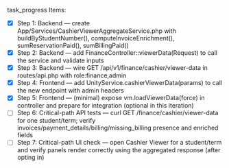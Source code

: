 task_progress Items:
- [x] Step 1: Backend — create App/Services/CashierViewerAggregateService.php with buildByStudentNumber(), computeInvoiceEnrichment(), sumReservationPaid(), sumBillingPaid()
- [x] Step 2: Backend — add FinanceController::viewerData(Request) to call the service and validate inputs
- [x] Step 3: Backend — wire GET /api/v1/finance/cashier/viewer-data in routes/api.php with role:finance,admin
- [x] Step 4: Frontend — add UnityService.cashierViewerData(params) to call the new endpoint with admin headers
- [x] Step 5: Frontend — (minimal) expose vm.loadViewerData(force) in controller and prepare for integration (optional in this iteration)
- [ ] Step 6: Critical-path API tests — curl GET /finance/cashier/viewer-data for one student/term; verify invoices/payment_details/billing/missing_billing presence and enriched fields
- [ ] Step 7: Critical-path UI check — open Cashier Viewer for a student/term and verify panels render correctly using the aggregated response (after opting in)
